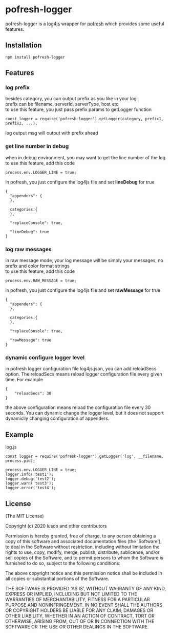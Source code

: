 pofresh-logger
========

pofresh-logger is a [log4js](https://github.com/nomiddlename/log4js-node) wrapper for [pofresh](https://github.com/pofresh/pofresh) which provides some useful features.  

## Installation
```
npm install pofresh-logger
```

## Features
### log prefix
besides category, you can output prefix as you like in your log  
prefix can be filename, serverId, serverType, host etc  
to use this feature, you just pass prefix params to getLogger function  
```
const logger = require('pofresh-logger').getLogger(category, prefix1, prefix2, ...);
```
 log output msg will output with prefix ahead   

### get line number in debug
when in debug environment, you may want to get the line number of the log  
to use this feature, add this code   
```
process.env.LOGGER_LINE = true;
```

in pofresh, you just configure the log4js file and set **lineDebug** for true  
```
{
  "appenders": {
  },
  
  categories:{
  },

  "replaceConsole": true,

  "lineDebug": true
}
```

### log raw messages
in raw message mode, your log message will be simply your messages, no prefix and color format strings  
to use this feature, add this code  
```
process.env.RAW_MESSAGE = true;
```

in pofresh, you just configure the log4js file and set **rawMessage** for true  
```
{
  "appenders": {
  },
  
  categories:{
  },

  "replaceConsole": true,

  "rawMessage": true
}
```

### dynamic configure logger level
in pofresh logger configuration file log4js.json, you can add reloadSecs option. The reloadSecs means reload logger configuration file every given time. For example
```
{
	"reloadSecs": 30
}
```
the above configuration means reload the configuration file every 30 seconds. You can dynamic change the logger level, but it does not support dynamiclly changing configuration of appenders.

## Example
log.js
```
const logger = require('pofresh-logger').getLogger('log', __filename, process.pid);

process.env.LOGGER_LINE = true;
logger.info('test1');
logger.debug('test2');
logger.warn('test3');
logger.error('test4');
```

## License
(The MIT License)

Copyright (c) 2020 luson and other contributors

Permission is hereby granted, free of charge, to any person obtaining
a copy of this software and associated documentation files (the
'Software'), to deal in the Software without restriction, including
without limitation the rights to use, copy, modify, merge, publish,
distribute, sublicense, and/or sell copies of the Software, and to
permit persons to whom the Software is furnished to do so, subject to
the following conditions:

The above copyright notice and this permission notice shall be
included in all copies or substantial portions of the Software.

THE SOFTWARE IS PROVIDED 'AS IS', WITHOUT WARRANTY OF ANY KIND,
EXPRESS OR IMPLIED, INCLUDING BUT NOT LIMITED TO THE WARRANTIES OF
MERCHANTABILITY, FITNESS FOR A PARTICULAR PURPOSE AND NONINFRINGEMENT.
IN NO EVENT SHALL THE AUTHORS OR COPYRIGHT HOLDERS BE LIABLE FOR ANY
CLAIM, DAMAGES OR OTHER LIABILITY, WHETHER IN AN ACTION OF CONTRACT,
TORT OR OTHERWISE, ARISING FROM, OUT OF OR IN CONNECTION WITH THE
SOFTWARE OR THE USE OR OTHER DEALINGS IN THE SOFTWARE.
